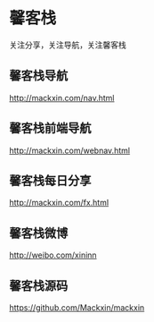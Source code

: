 ﻿# 馨客栈

关注分享，关注导航，关注馨客栈

## 馨客栈导航

http://mackxin.com/nav.html

## 馨客栈前端导航

http://mackxin.com/webnav.html

## 馨客栈每日分享

http://mackxin.com/fx.html

## 馨客栈微博

http://weibo.com/xininn

## 馨客栈源码

https://github.com/Mackxin/mackxin